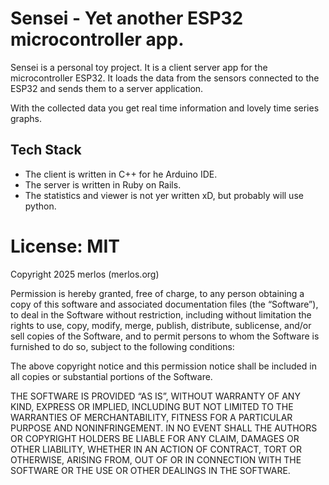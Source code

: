 # Sensei - Yet another ESP32 microcontroller app.

Sensei is a personal toy project. It is a client server app for the microcontroller ESP32. It loads the data from the sensors connected to the ESP32 and sends them to a server application.

With the collected data you get real time information and lovely time series graphs.

## Tech Stack

* The client is written in C++ for he Arduino IDE.
* The server is written in Ruby on Rails.
* The statistics and viewer is not yer written xD, but probably will use python. 


# License: MIT

Copyright 2025 merlos (merlos.org)

Permission is hereby granted, free of charge, to any person obtaining a copy of this software and associated documentation files (the “Software”), to deal in the Software without restriction, including without limitation the rights to use, copy, modify, merge, publish, distribute, sublicense, and/or sell copies of the Software, and to permit persons to whom the Software is furnished to do so, subject to the following conditions:

The above copyright notice and this permission notice shall be included in all copies or substantial portions of the Software.

THE SOFTWARE IS PROVIDED “AS IS”, WITHOUT WARRANTY OF ANY KIND, EXPRESS OR IMPLIED, INCLUDING BUT NOT LIMITED TO THE WARRANTIES OF MERCHANTABILITY, FITNESS FOR A PARTICULAR PURPOSE AND NONINFRINGEMENT. IN NO EVENT SHALL THE AUTHORS OR COPYRIGHT HOLDERS BE LIABLE FOR ANY CLAIM, DAMAGES OR OTHER LIABILITY, WHETHER IN AN ACTION OF CONTRACT, TORT OR OTHERWISE, ARISING FROM, OUT OF OR IN CONNECTION WITH THE SOFTWARE OR THE USE OR OTHER DEALINGS IN THE SOFTWARE.

